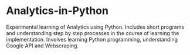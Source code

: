# Analytics-in-Python

Experimental learning of Analytics using Python. 
Includes short programs and understanding step by step processes in the course of learning the implementation.
Involves learning Python programming, understanding Google API and Webscraping. 
